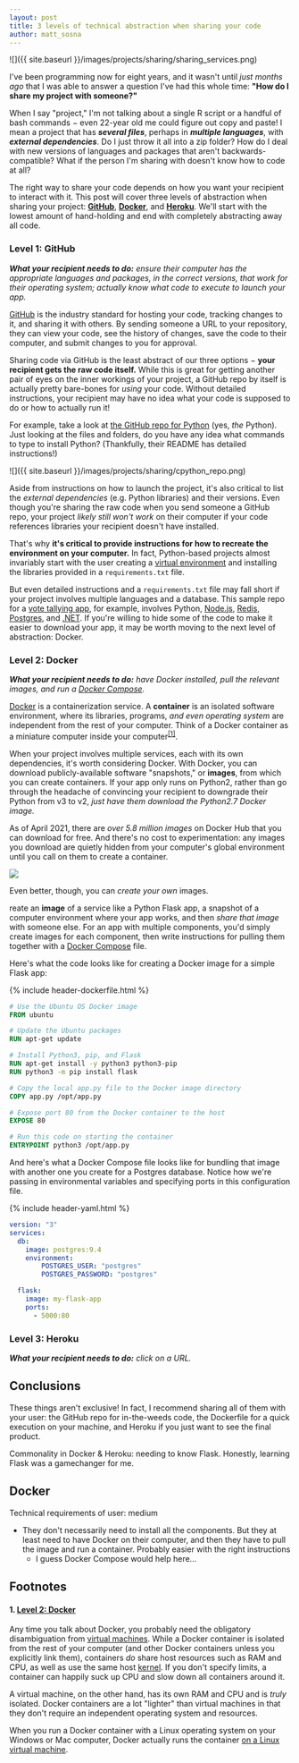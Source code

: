 ```yaml
---
layout: post
title: 3 levels of technical abstraction when sharing your code
author: matt_sosna
---
```


![]({{ site.baseurl }}/images/projects/sharing/sharing_services.png)

I've been programming now for eight years, and it wasn't until *just months ago* that I was able to answer a question I've had this whole time: **"How do I share my project with someone?"**

When I say "project," I'm not talking about a single R script or a handful of bash commands $-$ even 22-year old me could figure out copy and paste! I mean a project that has _**several files**_, perhaps in _**multiple languages**_, with _**external dependencies**_. Do I just throw it all into a zip folder? How do I deal with new versions of languages and packages that aren't backwards-compatible? What if the person I'm sharing with doesn't know how to code at all?

The right way to share your code depends on how you want your recipient to interact with it. This post will cover three levels of abstraction when sharing your project: [**GitHub**](https://guides.github.com/introduction/flow/), [**Docker**](https://docs.docker.com/get-started/overview/), and [**Heroku**](https://www.heroku.com/what). We'll start with the lowest amount of hand-holding and end with completely abstracting away all code.

### Level 1: GitHub
_**What your recipient needs to do:** ensure their computer has the appropriate languages and packages, in the correct versions, that work for their operating system; actually know what code to execute to launch your app._

[GitHub](https://guides.github.com/activities/hello-world/) is the industry standard for hosting your code, tracking changes to it, and sharing it with others. By sending someone a URL to your repository, they can view your code, see the history of changes, save the code to their computer, and submit changes to you for approval.

Sharing code via GitHub is the least abstract of our three options $-$ **your recipient gets the raw code itself.** While this is great for getting another pair of eyes on the inner workings of your project, a GitHub repo by itself is actually pretty bare-bones for *using* your code. Without detailed instructions, your recipient may have no idea what your code is supposed to do or how to actually run it!

For example, take a look at [the GitHub repo for Python](https://github.com/python/cpython) (yes, *the* Python). Just looking at the files and folders, do you have any idea what commands to type to install Python? (Thankfully, their README has detailed instructions!)

![]({{ site.baseurl }}/images/projects/sharing/cpython_repo.png)

Aside from instructions on how to launch the project, it's also critical to list the *external dependencies* (e.g. Python libraries) and their versions. Even though you're sharing the raw code when you send someone a GitHub repo, your project *likely still won't work* on their computer if your code references libraries your recipient doesn't have installed.

That's why **it's critical to provide instructions for how to recreate the environment on your computer.** In fact, Python-based projects almost invariably start with the user creating a [virtual environment](https://realpython.com/python-virtual-environments-a-primer/) and installing the libraries provided in a `requirements.txt` file.

But even detailed instructions and a `requirements.txt` file may fall short if your project involves multiple languages and a database. This sample repo for a [vote tallying app](https://github.com/dockersamples/example-voting-app), for example, involves Python, [Node.js](https://nodejs.org/en/about/), [Redis](https://aws.amazon.com/redis/), [Postgres](https://www.postgresql.org/), and [.NET](https://dotnet.microsoft.com/learn/dotnet/what-is-dotnet). If you're willing to hide some of the code to make it easier to download your app, it may be worth moving to the next level of abstraction: Docker.

### Level 2: Docker
_**What your recipient needs to do:** have Docker installed, pull the relevant images, and run a [Docker Compose](https://docs.docker.com/compose/)._

[Docker](https://docs.docker.com/get-started/overview/) is a containerization service. A **container** is an isolated software environment, where its libraries, programs, *and even operating system* are independent from the rest of your computer. Think of a Docker container as a miniature computer inside your computer<sup>[[1]](#1-level-2-docker)</sup>.

When your project involves multiple services, each with its own dependencies, it's worth considering Docker. With Docker, you can download publicly-available software "snapshots," or **images**, from which you can create containers. If your app only runs on Python2, rather than go through the headache of convincing your recipient to downgrade their Python from v3 to v2, *just have them download the Python2.7 Docker image.*

As of April 2021, there are *over 5.8 million images* on Docker Hub that you can download for free. And there's no cost to experimentation: any images you download are quietly hidden from your computer's global environment until you call on them to create a container.

<img src = "{{ site.baseurl }}/images/projects/sharing/dockerhub.png" loading="lazy">

Even better, though, you can *create your own* images.


reate an **image** of a service like a Python Flask app, a snapshot of a computer environment where your app works, and then *share that image* with someone else. For an app with multiple components, you'd simply create images for each component, then write instructions for pulling them together with a [Docker Compose](https://docs.docker.com/compose/) file.



Here's what the code looks like for creating a Docker image for a simple Flask app:

{% include header-dockerfile.html %}
```dockerfile
# Use the Ubuntu OS Docker image
FROM ubuntu

# Update the Ubuntu packages
RUN apt-get update

# Install Python3, pip, and Flask
RUN apt-get install -y python3 python3-pip
RUN python3 -m pip install flask

# Copy the local app.py file to the Docker image directory
COPY app.py /opt/app.py

# Expose port 80 from the Docker container to the host
EXPOSE 80

# Run this code on starting the container
ENTRYPOINT python3 /opt/app.py
```

And here's what a Docker Compose file looks like for bundling that image with another one you create for a Postgres database. Notice how we're passing in environmental variables and specifying ports in this configuration file.

{% include header-yaml.html %}
```yaml
version: "3"
services:
  db:
    image: postgres:9.4
    environment:
    	POSTGRES_USER: "postgres"
    	POSTGRES_PASSWORD: "postgres"

  flask:
    image: my-flask-app
    ports:
      - 5000:80
```





### Level 3: Heroku
_**What your recipient needs to do:** click on a URL._





## Conclusions
These things aren't exclusive! In fact, I recommend sharing all of them with your user: the GitHub repo for in-the-weeds code, the Dockerfile for a quick execution on your machine, and Heroku if you just want to see the final product.


Commonality in Docker & Heroku: needing to know Flask. Honestly, learning Flask was a gamechanger for me.


## Docker
Technical requirements of user: medium
* They don't necessarily need to install all the components. But they at least need to have Docker on their computer, and then they have to pull the image and run a container. Probably easier with the right instructions
  - I guess Docker Compose would help here...

## Footnotes
#### 1. [Level 2: Docker](#level-2-docker)
Any time you talk about Docker, you probably need the obligatory disambiguation from [virtual machines](https://www.vmware.com/topics/glossary/content/virtual-machine). While a Docker container is isolated from the rest of your computer (and other Docker containers unless you explicitly link them), containers *do* share host resources such as RAM and CPU, as well as use the same host [kernel](https://en.wikipedia.org/wiki/Kernel_(operating_system)). If you don't specify limits, a container can happily suck up CPU and slow down all containers around it.

A virtual machine, on the other hand, has its own RAM and CPU and is *truly* isolated. Docker containers are a lot "lighter" than virtual machines in that they don't require an independent operating system and resources.

When you run a Docker container with a Linux operating system on your Windows or Mac computer, Docker actually runs the container [on a Linux virtual machine](https://www.docker.com/blog/docker-for-mac-windows-beta/).
